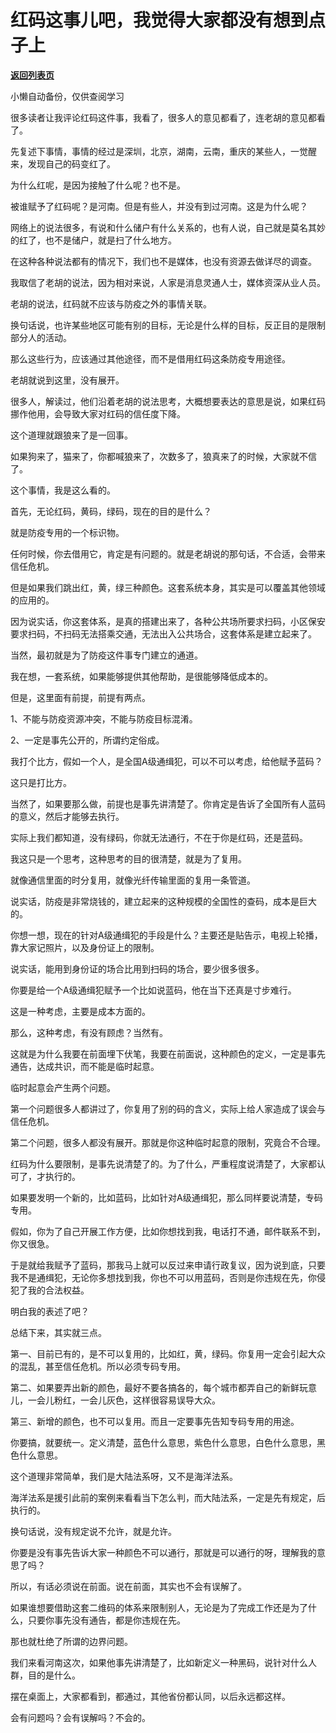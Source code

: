 # 红码这事儿吧，我觉得大家都没有想到点子上

[**返回列表页**](/gzh/记忆承载3)

小懒自动备份，仅供查阅学习

很多读者让我评论红码这件事，我看了，很多人的意见都看了，连老胡的意见都看了。  

  

先复述下事情，事情的经过是深圳，北京，湖南，云南，重庆的某些人，一觉醒来，发现自己的码变红了。  

  

为什么红呢，是因为接触了什么呢？也不是。  

  

被谁赋予了红码呢？是河南。但是有些人，并没有到过河南。这是为什么呢？

  

网络上的说法很多，有说和什么储户有什么关系的，也有人说，自己就是莫名其妙的红了，也不是储户，就是扫了什么地方。  

  

在这种各种说法都有的情况下，我们也不是媒体，也没有资源去做详尽的调查。

  

我取信了老胡的说法，因为相对来说，人家是消息灵通人士，媒体资深从业人员。

  

老胡的说法，红码就不应该与防疫之外的事情关联。  

  

换句话说，也许某些地区可能有别的目标，无论是什么样的目标，反正目的是限制部分人的活动。

  

那么这些行为，应该通过其他途径，而不是借用红码这条防疫专用途径。  

  

老胡就说到这里，没有展开。

  

很多人，解读过，他们沿着老胡的说法思考，大概想要表达的意思是说，如果红码挪作他用，会导致大家对红码的信任度下降。

  

这个道理就跟狼来了是一回事。

  

如果狗来了，猫来了，你都喊狼来了，次数多了，狼真来了的时候，大家就不信了。  

  

这个事情，我是这么看的。  

  

首先，无论红码，黄码，绿码，现在的目的是什么？

  

就是防疫专用的一个标识物。  

  

任何时候，你去借用它，肯定是有问题的。就是老胡说的那句话，不合适，会带来信任危机。

  

但是如果我们跳出红，黄，绿三种颜色。这套系统本身，其实是可以覆盖其他领域的应用的。  

  

因为说实话，你这套体系，是真的搭建出来了，各种公共场所要求扫码，小区保安要求扫码，不扫码无法搭乘交通，无法出入公共场合，这套体系是建立起来了。  

  

当然，最初就是为了防疫这件事专门建立的通道。  

  

我在想，一套系统，如果能够提供其他帮助，是很能够降低成本的。

  

但是，这里面有前提，前提有两点。  

  

1、不能与防疫资源冲突，不能与防疫目标混淆。

2、一定是事先公开的，所谓约定俗成。

  

我打个比方，假如一个人，是全国A级通缉犯，可以不可以考虑，给他赋予蓝码？  

  

这只是打比方。

  

当然了，如果要那么做，前提也是事先讲清楚了。你肯定是告诉了全国所有人蓝码的意义，然后才能够去执行。  

  

实际上我们都知道，没有绿码，你就无法通行，不在于你是红码，还是蓝码。  

  

我这只是一个思考，这种思考的目的很清楚，就是为了复用。  

  

就像通信里面的时分复用，就像光纤传输里面的复用一条管道。  

  

说实话，防疫是非常烧钱的，建立起来的这种规模的全国性的查码，成本是巨大的。

  

你想一想，现在的针对A级通缉犯的手段是什么？主要还是贴告示，电视上轮播，靠大家记照片，以及身份证上的限制。  

  

说实话，能用到身份证的场合比用到扫码的场合，要少很多很多。  

  

你要是给一个A级通缉犯赋予一个比如说蓝码，他在当下还真是寸步难行。  

  

这是一种考虑，主要是成本方面的。  

  

那么，这种考虑，有没有顾虑？当然有。

  

这就是为什么我要在前面埋下伏笔，我要在前面说，这种颜色的定义，一定是事先通告，达成共识，而不能是临时起意。  

  

临时起意会产生两个问题。

  

第一个问题很多人都讲过了，你复用了别的码的含义，实际上给人家造成了误会与信任危机。

  

第二个问题，很多人都没有展开。那就是你这种临时起意的限制，究竟合不合理。

  

红码为什么要限制，是事先说清楚了的。为了什么，严重程度说清楚了，大家都认可了，才执行的。

  

如果要发明一个新的，比如蓝码，比如针对A级通缉犯，那么同样要说清楚，专码专用。  

  

假如，你为了自己开展工作方便，比如你想找到我，电话打不通，邮件联系不到，你又很急。  

  

于是就给我赋予了蓝码，那我马上就可以反过来申请行政复议，因为说到底，只要我不是通缉犯，无论你多想找到我，你也不可以用蓝码，否则是你违规在先，你侵犯了我的合法权益。  

  

明白我的表述了吧？  

  

总结下来，其实就三点。  

  

第一、目前已有的，是不可以复用的，比如红，黄，绿码。你复用一定会引起大众的混乱，甚至信任危机。所以必须专码专用。  

  

第二、如果要弄出新的颜色，最好不要各搞各的，每个城市都弄自己的新鲜玩意儿，一会儿粉红，一会儿灰色，这样很容易误导大众。

  

第三、新增的颜色，也不可以复用。而且一定要事先告知专码专用的用途。

  

你要搞，就要统一。定义清楚，蓝色什么意思，紫色什么意思，白色什么意思，黑色什么意思。

  

这个道理非常简单，我们是大陆法系呀，又不是海洋法系。

  

海洋法系是援引此前的案例来看看当下怎么判，而大陆法系，一定是先有规定，后执行的。

  

换句话说，没有规定说不允许，就是允许。

  

你要是没有事先告诉大家一种颜色不可以通行，那就是可以通行的呀，理解我的意思了吗？  

  

所以，有话必须说在前面。说在前面，其实也不会有误解了。

  

如果谁想要借助这套二维码的体系来限制别人，无论是为了完成工作还是为了什么，只要你事先没有通告，都是你违规在先。

  

那也就杜绝了所谓的边界问题。

  

我们来看河南这次，如果他事先讲清楚了，比如新定义一种黑码，说针对什么人群，目的是什么。  

  

摆在桌面上，大家都看到，都通过，其他省份都认同，以后永远都这样。

  

会有问题吗？会有误解吗？不会的。

